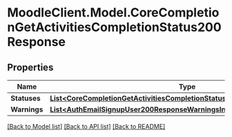 # MoodleClient.Model.CoreCompletionGetActivitiesCompletionStatus200Response

## Properties

Name | Type | Description | Notes
------------ | ------------- | ------------- | -------------
**Statuses** | [**List&lt;CoreCompletionGetActivitiesCompletionStatus200ResponseStatusesInner&gt;**](CoreCompletionGetActivitiesCompletionStatus200ResponseStatusesInner.md) |  | 
**Warnings** | [**List&lt;AuthEmailSignupUser200ResponseWarningsInner&gt;**](AuthEmailSignupUser200ResponseWarningsInner.md) |  | [optional] 

[[Back to Model list]](../README.md#documentation-for-models) [[Back to API list]](../README.md#documentation-for-api-endpoints) [[Back to README]](../README.md)

